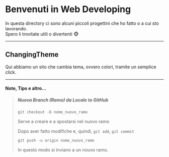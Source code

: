 # Benvenuti in Web Developing

In questa directory ci sono alcuni piccoli progettini che ho fatto o a cui sto lavorando.  
Spero li trovitate utili o divertenti :monkey_face:

---

## ChangingTheme

Qui abbiamo un sito che cambia tema, ovvero colori, tramite un semplice click.

---

#### Note, Tips e altro...

> ##### Nuova Branch (Ramo) da Locale to GitHub
>
> `git checkout -b nome_nuovo_ramo`
>
> Serve a creare e a spostarsi nel nuovo ramo
>
> Dopo aver fatto modifiche e, quindi, `git add`, `git commit`
>
> `git push -u origin nome_nuovo_ramo`
>
> In questo modo si inviano a un nouvo ramo.

